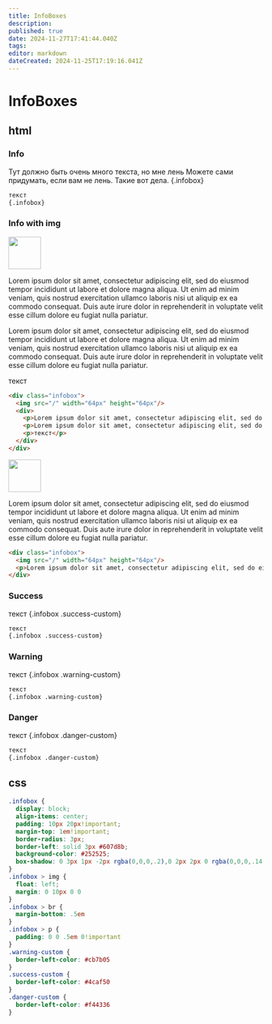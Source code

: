 ```yaml
---
title: InfoBoxes
description: 
published: true
date: 2024-11-27T17:41:44.040Z
tags: 
editor: markdown
dateCreated: 2024-11-25T17:19:16.041Z
---
```


# InfoBoxes

## html

### Info

Тут должно быть очень много текста, но мне лень
Можете сами придумать, если вам не лень. Такие вот дела.
{.infobox}

```html
текст
{.infobox}
```

### Info with img

<div class="infobox">
  <img src="/" width="64px" height="64px"/>
  <div>
    <p>Lorem ipsum dolor sit amet, consectetur adipiscing elit, sed do eiusmod tempor incididunt ut labore et dolore magna aliqua. Ut enim ad minim veniam, quis nostrud exercitation ullamco laboris nisi ut aliquip ex ea commodo consequat. Duis aute irure dolor in reprehenderit in voluptate velit esse cillum dolore eu fugiat nulla pariatur.</p>
    <p>Lorem ipsum dolor sit amet, consectetur adipiscing elit, sed do eiusmod tempor incididunt ut labore et dolore magna aliqua. Ut enim ad minim veniam, quis nostrud exercitation ullamco laboris nisi ut aliquip ex ea commodo consequat. Duis aute irure dolor in reprehenderit in voluptate velit esse cillum dolore eu fugiat nulla pariatur.</p>
    <p>текст</p>
  </div>
</div>

```html
<div class="infobox">
  <img src="/" width="64px" height="64px"/>
  <div>
    <p>Lorem ipsum dolor sit amet, consectetur adipiscing elit, sed do eiusmod tempor incididunt ut labore et dolore magna aliqua. Ut enim ad minim veniam, quis nostrud exercitation ullamco laboris nisi ut aliquip ex ea commodo consequat. Duis aute irure dolor in reprehenderit in voluptate velit esse cillum dolore eu fugiat nulla pariatur.</p>
    <p>Lorem ipsum dolor sit amet, consectetur adipiscing elit, sed do eiusmod tempor incididunt ut labore et dolore magna aliqua. Ut enim ad minim veniam, quis nostrud exercitation ullamco laboris nisi ut aliquip ex ea commodo consequat. Duis aute irure dolor in reprehenderit in voluptate velit esse cillum dolore eu fugiat nulla pariatur.</p>
    <p>текст</p>
  </div>
</div>
```

<div class="infobox">
  <img src="/" width="64px" height="64px"/>
  <p>Lorem ipsum dolor sit amet, consectetur adipiscing elit, sed do eiusmod tempor incididunt ut labore et dolore magna aliqua. Ut enim ad minim veniam, quis nostrud exercitation ullamco laboris nisi ut aliquip ex ea commodo consequat. Duis aute irure dolor in reprehenderit in voluptate velit esse cillum dolore eu fugiat nulla pariatur.</p>
</div>

```html
<div class="infobox">
  <img src="/" width="64px" height="64px"/>
  <p>Lorem ipsum dolor sit amet, consectetur adipiscing elit, sed do eiusmod tempor incididunt ut labore et dolore magna aliqua. Ut enim ad minim veniam, quis nostrud exercitation ullamco laboris nisi ut aliquip ex ea commodo consequat. Duis aute irure dolor in reprehenderit in voluptate velit esse cillum dolore eu fugiat nulla pariatur.</p>
</div>
```

### Success

текст
{.infobox .success-custom}

```html
текст
{.infobox .success-custom}
```

### Warning

текст
{.infobox .warning-custom}

```html
текст
{.infobox .warning-custom}
```

### Danger

текст
{.infobox .danger-custom}

```html
текст
{.infobox .danger-custom}
```
## css

```css
.infobox {
  display: block;
  align-items: center;
  padding: 10px 20px!important;
  margin-top: 1em!important;
  border-radius: 3px;
  border-left: solid 3px #607d8b;
  background-color: #252525;
  box-shadow: 0 3px 1px -2px rgba(0,0,0,.2),0 2px 2px 0 rgba(0,0,0,.14),0 1px 5px 0 rgba(0,0,0,.12)
}
.infobox > img {
  float: left;
  margin: 0 10px 0 0
}
.infobox > br {
  margin-bottom: .5em
}
.infobox > p {
  padding: 0 0 .5em 0!important
}
.warning-custom {
  border-left-color: #cb7b05
}
.success-custom {
  border-left-color: #4caf50
}
.danger-custom {
  border-left-color: #f44336
}
```